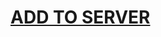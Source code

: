 # [ADD TO SERVER](https://canary.discord.com/api/oauth2/authorize?client_id=1057632508616900608&permissions=8&scope=bot)
